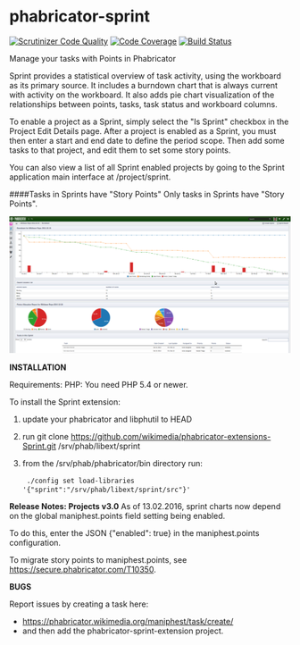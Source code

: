 phabricator-sprint
==================

[![Scrutinizer Code Quality](https://scrutinizer-ci.com/g/christopher-johnson/phabricator-extensions-Sprint/badges/quality-score.png?b=master)](https://scrutinizer-ci.com/g/christopher-johnson/phabricator-extensions-Sprint/?branch=master)
[![Code Coverage](https://scrutinizer-ci.com/g/christopher-johnson/phabricator-extensions-Sprint/badges/coverage.png?b=master)](https://scrutinizer-ci.com/g/christopher-johnson/phabricator-extensions-Sprint/?branch=master)
[![Build Status](https://scrutinizer-ci.com/g/christopher-johnson/phabricator-extensions-Sprint/badges/build.png?b=master)](https://scrutinizer-ci.com/g/christopher-johnson/phabricator-extensions-Sprint/build-status/master)

Manage your tasks with Points in Phabricator

Sprint provides a statistical overview of task activity, using the workboard as its primary source.
It includes a burndown chart that is always current with activity on the workboard.
It also adds pie chart visualization of the relationships between points, tasks, task status and workboard columns.

To enable a project as a Sprint, simply select the "Is Sprint" checkbox in the Project Edit Details page.
After a project is enabled as a Sprint, you must then enter a start and end date to define the period scope.
Then add some tasks to that project, and edit them to set some story points.

You can also view a list of all Sprint enabled projects by going to the Sprint application main interface at
/project/sprint.

####Tasks in Sprints have "Story Points"
Only tasks in Sprints have "Story Points".

![Alt text](rsrc/images/Screenshot-1.png?raw=true "Sprint Extension Burndown View")

**INSTALLATION**

Requirements: PHP: You need PHP 5.4 or newer.

To install the Sprint extension:

1. update your phabricator and libphutil to HEAD
2. run git clone https://github.com/wikimedia/phabricator-extensions-Sprint.git /srv/phab/libext/sprint
3. from the /srv/phab/phabricator/bin directory run:

        ./config set load-libraries '{"sprint":"/srv/phab/libext/sprint/src"}'

**Release Notes: Projects v3.0**
As of 13.02.2016, sprint charts now depend on the global maniphest.points field setting being enabled.

To do this, enter the JSON
{"enabled": true} in the maniphest.points configuration.

To migrate story points to maniphest.points, see <https://secure.phabricator.com/T10350>.

**BUGS**

Report issues by creating a task here:

-  https://phabricator.wikimedia.org/maniphest/task/create/
-  and then add the phabricator-sprint-extension project.
